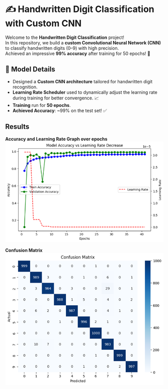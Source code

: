# ✍️ Handwritten Digit Classification with Custom CNN

Welcome to the **Handwritten Digit Classification** project!  
In this repository, we build a **custom Convolutional Neural Network (CNN)** to classify handwritten digits (0–9) with high precision.  
Achieved an impressive **99% accuracy** after training for 50 epochs! 🚀

## 🧠 Model Details

- Designed a **Custom CNN architecture** tailored for handwritten digit recognition.
- **Learning Rate Scheduler** used to dynamically adjust the learning rate during training for better convergence. 📈
- **Training** run for **50 epochs**.
- **Achieved Accuracy**: ~99% on the test set! ✅

## Results
**Accuracy and Learning Rate Graph over epochs**  ![accuracy graph](./sample-results/accuracy-lr-over-epochs.png)

**Confusion Matrix**
![confusion matrix](./sample-results/confusion-matrix.png)
